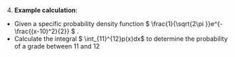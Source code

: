 4. **Example calculation**:

- Given a specific probability density function $ \frac{1}{\sqrt{2\pi }}e^{-\frac{(x-10)^2}{2}} $ .
- Calculate the integral $ \int_{11}^{12}p(x)dx$ to determine the probability of a grade between $11$ and $12$

